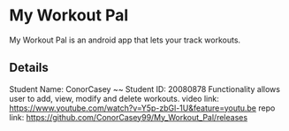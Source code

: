 # My Workout Pal

My Workout Pal is an android app that lets your track workouts.

## Details
Student Name: ConorCasey
~~
Student ID: 20080878
Functionality allows user to add, view, modify and delete workouts.
video link: https://www.youtube.com/watch?v=Y5p-zbGl-1U&feature=youtu.be
repo link: https://github.com/ConorCasey99/My_Workout_Pal/releases
